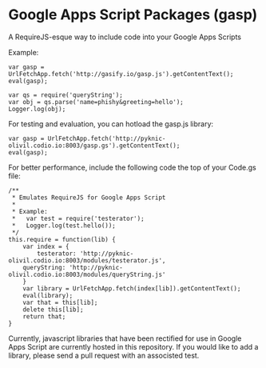 # Google Apps Script Packages (gasp)

A RequireJS-esque way to include code into your Google Apps Scripts

Example:

```
var gasp = UrlFetchApp.fetch('http://gasify.io/gasp.js').getContentText();
eval(gasp);

var qs = require('queryString');
var obj = qs.parse('name=phishy&greeting=hello');
Logger.log(obj);
```

For testing and evaluation, you can hotload the gasp.js library:

```
var gasp = UrlFetchApp.fetch('http://pyknic-olivil.codio.io:8003/gasp.gs').getContentText();
eval(gasp);
```

For better performance, include the following code the top of your Code.gs file:

```
/**
 * Emulates RequireJS for Google Apps Script
 *
 * Example:
 *   var test = require('testerator');
 *   Logger.log(test.hello());
 */
this.require = function(lib) {
	var index = {
		testerator: 'http://pyknic-olivil.codio.io:8003/modules/testerator.js',
    queryString: 'http://pyknic-olivil.codio.io:8003/modules/queryString.js'
	}
	var library = UrlFetchApp.fetch(index[lib]).getContentText();
	eval(library);
	var that = this[lib];
	delete this[lib];
	return that;
}
```

Currently, javascript libraries that have been rectified for use in Google Apps Script are currently hosted in this repository. If you would like to add a library, please send a pull request with an associsted test.